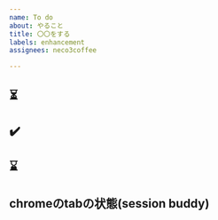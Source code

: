 ```yaml
---
name: To do
about: やること
title: 〇〇をする
labels: enhancement
assignees: neco3coffee

---
```


## ⏳

## ✔️

## ⌛️

## chromeのtabの状態(session buddy)
